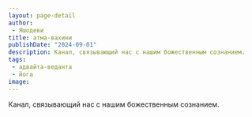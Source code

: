 ```yaml
---
layout: page-detail
author:
 - Яшодеви
title: атма-вахини
publishDate: "2024-09-01"
description: Канал, связывающий нас с нашим божественным сознанием.
tags:
 - адвайта-веданта
 - йога
image: 
---
```


Канал, связывающий нас с нашим божественным сознанием.


